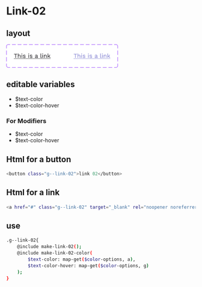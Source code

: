# Link-02

## layout
![alt text][link-02]

[link-02]: /src/img/global-components/link/link-02.png 

## editable variables
- $text-color
- $text-color-hover

### For Modifiers
- $text-color
- $text-color-hover

## Html for a button

```sh
<button class="g--link-02">link 02</button>
```

## Html for a link

```sh
<a href="#" class="g--link-02" target="_blank" rel="noopener noreferrer">link 02 link</a>
```


## use
```sh
.g--link-02{
    @include make-link-02();
    @include make-link-02-color(
        $text-color: map-get($color-options, a),
        $text-color-hover: map-get($color-options, g)
    );
}
```